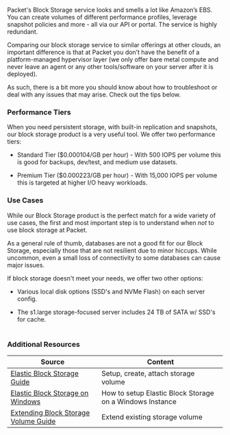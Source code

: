 <!-- <meta>
{
    
     "title":"Elastic Block Storage",
    "description":"Overview of our Storage Offering",
    "tag":["EBS", "Block storage"],
    "seo-title": "Elastic Block Storage - Packet Developer Docs",
    "seo-description": "Overview of our Storage Offering",
    "og-title": "Elastic Block Storage",
    "og-description": "Overview of our Storage Offering"
}
</meta> -->



Packet's Block Storage service looks and smells a lot like Amazon’s EBS. You can create volumes of different performance profiles, leverage snapshot policies and more - all via our API or portal.  The service is highly redundant.

Comparing our block storage service to similar offerings at other clouds, an important difference is that at Packet you don’t have the benefit of a platform-managed hypervisor layer (we only offer bare metal compute and never leave an agent or any other tools/software on your server after it is deployed).

As such, there is a bit more you should know about how to troubleshoot or deal with any issues that may arise.  Check out the tips below.


### Performance Tiers

When you need persistent storage, with built-in replication and snapshots, our block storage product is a very useful tool.  We offer two performance tiers:

* Standard Tier ($0.000104/GB per hour) - With 500 IOPS per volume this is good for backups, dev/test, and medium use datasets.

* Premium Tier ($0.000223/GB per hour) - With 15,000 IOPS per volume this is targeted at higher I/O heavy workloads.


### Use Cases

While our Block Storage product is the perfect match for a wide variety of use cases, the first and most important step is to understand when *not* to use block storage at Packet.

As a general rule of thumb, databases are not a good fit for our Block Storage, especially those that are not resilient due to minor hiccups.  While uncommon, even a small loss of connectivity to some databases can cause major issues.  

If block storage doesn't meet your needs, we offer two other options:

* Various local disk options (SSD's and NVMe Flash) on each server config.

* The s1.large storage-focused server includes 24 TB of SATA w/ SSD's for cache.<br><br>

### Additional Resources
| Source  | Content |
| ------------- | ------------- |
| [Elastic Block Storage Guide](https://www.packet.com/resources/guides/elastic-block-storage/) |  Setup, create, attach storage volume |
| [Elastic Block Storage on Windows](https://www.packet.com/resources/guides/elastic-block-storage-windows-server/) | How to setup Elastic Block Storage on a Windows Instance |
| [Extending Block Storage Volume Guide](https://www.packet.com/resources/guides/extending-blockstorage/) | Extend existing storage volume|

